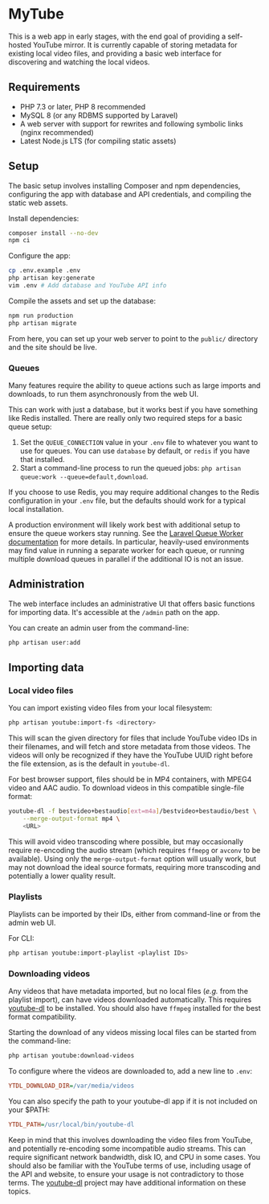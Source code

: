 # MyTube

This is a web app in early stages, with the end goal of providing a self-hosted YouTube mirror. It is currently capable of storing metadata for existing local video files, and providing a basic web interface for discovering and watching the local videos.

## Requirements

- PHP 7.3 or later, PHP 8 recommended
- MySQL 8 (or any RDBMS supported by Laravel)
- A web server with support for rewrites and following symbolic links (nginx recommended)
- Latest Node.js LTS (for compiling static assets)

## Setup

The basic setup involves installing Composer and npm dependencies, configuring the app with database and API credentials, and compiling the static web assets.

Install dependencies:

```bash
composer install --no-dev
npm ci
```

Configure the app:

```bash
cp .env.example .env
php artisan key:generate
vim .env # Add database and YouTube API info
```

Compile the assets and set up the database:

```bash
npm run production
php artisan migrate
```

From here, you can set up your web server to point to the `public/` directory and the site should be live.

### Queues

Many features require the ability to queue actions such as large imports and downloads, to run them asynchronously from the web UI.

This can work with just a database, but it works best if you have something like Redis installed. There are really only two required steps for a basic queue setup:

1. Set the `QUEUE_CONNECTION` value in your `.env` file to whatever you want to use for queues. You can use `database` by default, or `redis` if you have that installed.
2. Start a command-line process to run the queued jobs: `php artisan queue:work --queue=default,download`.

If you choose to use Redis, you may require additional changes to the Redis configuration in your `.env` file, but the defaults should work for a typical local installation.

A production environment will likely work best with additional setup to ensure the queue workers stay running. See the [Laravel Queue Worker documentation](https://laravel.com/docs/queues#running-the-queue-worker) for more details. In particular, heavily-used environments may find value in running a separate worker for each queue, or running multiple download queues in parallel if the additional IO is not an issue.

## Administration

The web interface includes an administrative UI that offers basic functions for importing data. It's accessible at the `/admin` path on the app.

You can create an admin user from the command-line:

```bash
php artisan user:add
```

## Importing data

### Local video files

You can import existing video files from your local filesystem:

```bash
php artisan youtube:import-fs <directory>
```

This will scan the given directory for files that include YouTube video IDs in their filenames, and will fetch and store metadata from those videos. The videos will only be recognized if they have the YouTube UUID right before the file extension, as is the default in `youtube-dl`.

For best browser support, files should be in MP4 containers, with MPEG4 video and AAC audio. To download videos in this compatible single-file format:

```bash
youtube-dl -f bestvideo+bestaudio[ext=m4a]/bestvideo+bestaudio/best \
    --merge-output-format mp4 \
    <URL>
```

This will avoid video transcoding where possible, but may occasionally require re-encoding the audio stream (which requires `ffmepg` or `avconv` to be available). Using only the `merge-output-format` option will usually work, but may not download the ideal source formats, requiring more transcoding and potentially a lower quality result.

### Playlists

Playlists can be imported by their IDs, either from command-line or from the admin web UI.

For CLI:

```bash
php artisan youtube:import-playlist <playlist IDs>
```

### Downloading videos

Any videos that have metadata imported, but no local files (_e.g._ from the playlist import), can have videos downloaded automatically. This requires [youtube-dl](https://youtube-dl.org) to be installed. You should also have `ffmpeg` installed for the best format compatibility.

Starting the download of any videos missing local files can be started from the command-line:

```bash
php artisan youtube:download-videos
```

To configure where the videos are downloaded to, add a new line to `.env`:

```ini
YTDL_DOWNLOAD_DIR=/var/media/videos
```

You can also specify the path to your youtube-dl app if it is not included on your $PATH:

```ini
YTDL_PATH=/usr/local/bin/youtube-dl
```

Keep in mind that this involves downloading the video files from YouTube, and potentially re-encoding some incompatible audio streams. This can require significant network bandwidth, disk IO, and CPU in some cases. You should also be familiar with the YouTube terms of use, including usage of the API and website, to ensure your usage is not contradictory to those terms. The [youtube-dl](https://youtube-dl.org) project may have additional information on these topics.
